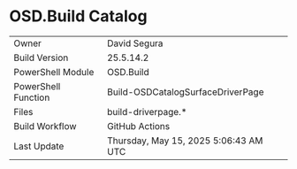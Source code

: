﻿# OSD.Build Catalog

| | |
|-|-|
| Owner | David Segura |
| Build Version | 25.5.14.2 |
| PowerShell Module | OSD.Build |
| PowerShell Function | Build-OSDCatalogSurfaceDriverPage |
| Files | build-driverpage.* |
| Build Workflow | GitHub Actions |
| Last Update | Thursday, May 15, 2025 5:06:43 AM UTC |
